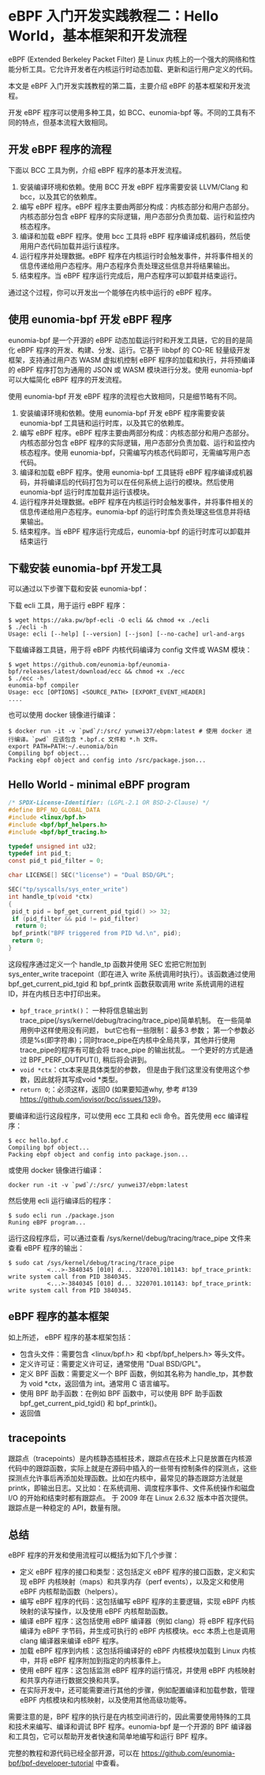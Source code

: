# eBPF 入门开发实践教程二：Hello World，基本框架和开发流程

eBPF (Extended Berkeley Packet Filter) 是 Linux 内核上的一个强大的网络和性能分析工具。它允许开发者在内核运行时动态加载、更新和运行用户定义的代码。

本文是 eBPF 入门开发实践教程的第二篇，主要介绍 eBPF 的基本框架和开发流程。

开发 eBPF 程序可以使用多种工具，如 BCC、eunomia-bpf 等。不同的工具有不同的特点，但基本流程大致相同。

## 开发 eBPF 程序的流程

下面以 BCC 工具为例，介绍 eBPF 程序的基本开发流程。

1. 安装编译环境和依赖。使用 BCC 开发 eBPF 程序需要安装 LLVM/Clang 和 bcc，以及其它的依赖库。
2. 编写 eBPF 程序。eBPF 程序主要由两部分构成：内核态部分和用户态部分。内核态部分包含 eBPF 程序的实际逻辑，用户态部分负责加载、运行和监控内核态程序。
3. 编译和加载 eBPF 程序。使用 bcc 工具将 eBPF 程序编译成机器码，然后使用用户态代码加载并运行该程序。
4. 运行程序并处理数据。eBPF 程序在内核运行时会触发事件，并将事件相关的信息传递给用户态程序。用户态程序负责处理这些信息并将结果输出。
5. 结束程序。当 eBPF 程序运行完成后，用户态程序可以卸载并结束运行。

通过这个过程，你可以开发出一个能够在内核中运行的 eBPF 程序。

## 使用 eunomia-bpf 开发 eBPF 程序

eunomia-bpf 是一个开源的 eBPF 动态加载运行时和开发工具链，它的目的是简化 eBPF 程序的开发、构建、分发、运行。它基于 libbpf 的 CO-RE 轻量级开发框架，支持通过用户态 WASM 虚拟机控制 eBPF 程序的加载和执行，并将预编译的 eBPF 程序打包为通用的 JSON 或 WASM 模块进行分发。使用 eunomia-bpf 可以大幅简化 eBPF 程序的开发流程。

使用 eunomia-bpf 开发 eBPF 程序的流程也大致相同，只是细节略有不同。

1. 安装编译环境和依赖。使用 eunomia-bpf 开发 eBPF 程序需要安装 eunomia-bpf 工具链和运行时库，以及其它的依赖库。
2. 编写 eBPF 程序。eBPF 程序主要由两部分构成：内核态部分和用户态部分。内核态部分包含 eBPF 程序的实际逻辑，用户态部分负责加载、运行和监控内核态程序。使用 eunomia-bpf，只需编写内核态代码即可，无需编写用户态代码。
3. 编译和加载 eBPF 程序。使用 eunomia-bpf 工具链将 eBPF 程序编译成机器码，并将编译后的代码打包为可以在任何系统上运行的模块。然后使用 eunomia-bpf 运行时库加载并运行该模块。
4. 运行程序并处理数据。eBPF 程序在内核运行时会触发事件，并将事件相关的信息传递给用户态程序。eunomia-bpf 的运行时库负责处理这些信息并将结果输出。
5. 结束程序。当 eBPF 程序运行完成后，eunomia-bpf 的运行时库可以卸载并结束运行

## 下载安装 eunomia-bpf 开发工具

可以通过以下步骤下载和安装 eunomia-bpf：

下载 ecli 工具，用于运行 eBPF 程序：

```console
$ wget https://aka.pw/bpf-ecli -O ecli && chmod +x ./ecli
$ ./ecli -h
Usage: ecli [--help] [--version] [--json] [--no-cache] url-and-args
```

下载编译器工具链，用于将 eBPF 内核代码编译为 config 文件或 WASM 模块：

```console
$ wget https://github.com/eunomia-bpf/eunomia-bpf/releases/latest/download/ecc && chmod +x ./ecc
$ ./ecc -h
eunomia-bpf compiler
Usage: ecc [OPTIONS] <SOURCE_PATH> [EXPORT_EVENT_HEADER]
....
```

也可以使用 docker 镜像进行编译：

```console
$ docker run -it -v `pwd`/:/src/ yunwei37/ebpm:latest # 使用 docker 进行编译。`pwd` 应该包含 *.bpf.c 文件和 *.h 文件。
export PATH=PATH:~/.eunomia/bin
Compiling bpf object...
Packing ebpf object and config into /src/package.json...
```

## Hello World - minimal eBPF program

```c
/* SPDX-License-Identifier: (LGPL-2.1 OR BSD-2-Clause) */
#define BPF_NO_GLOBAL_DATA
#include <linux/bpf.h>
#include <bpf/bpf_helpers.h>
#include <bpf/bpf_tracing.h>

typedef unsigned int u32;
typedef int pid_t;
const pid_t pid_filter = 0;

char LICENSE[] SEC("license") = "Dual BSD/GPL";

SEC("tp/syscalls/sys_enter_write")
int handle_tp(void *ctx)
{
 pid_t pid = bpf_get_current_pid_tgid() >> 32;
 if (pid_filter && pid != pid_filter)
  return 0;
 bpf_printk("BPF triggered from PID %d.\n", pid);
 return 0;
}
```

这段程序通过定义一个 handle_tp 函数并使用 SEC 宏把它附加到 sys_enter_write tracepoint（即在进入 write 系统调用时执行）。该函数通过使用 bpf_get_current_pid_tgid 和 bpf_printk 函数获取调用 write 系统调用的进程 ID，并在内核日志中打印出来。

- `bpf_trace_printk()`： 一种将信息输出到trace_pipe(/sys/kernel/debug/tracing/trace_pipe)简单机制。 在一些简单用例中这样使用没有问题， but它也有一些限制：最多3 参数； 第一个参数必须是%s(即字符串)；同时trace_pipe在内核中全局共享，其他并行使用trace_pipe的程序有可能会将 trace_pipe 的输出扰乱。 一个更好的方式是通过 BPF_PERF_OUTPUT(), 稍后将会讲到。
- `void *ctx`：ctx本来是具体类型的参数， 但是由于我们这里没有使用这个参数，因此就将其写成void *类型。
- `return 0`;：必须这样，返回0 (如果要知道why, 参考 #139  <https://github.com/iovisor/bcc/issues/139>)。

要编译和运行这段程序，可以使用 ecc 工具和 ecli 命令。首先使用 ecc 编译程序：

```console
$ ecc hello.bpf.c
Compiling bpf object...
Packing ebpf object and config into package.json...
```

或使用 docker 镜像进行编译：

```shell
docker run -it -v `pwd`/:/src/ yunwei37/ebpm:latest
```

然后使用 ecli 运行编译后的程序：

```console
$ sudo ecli run ./package.json
Runing eBPF program...
```

运行这段程序后，可以通过查看 /sys/kernel/debug/tracing/trace_pipe 文件来查看 eBPF 程序的输出：

```console
$ sudo cat /sys/kernel/debug/tracing/trace_pipe
           <...>-3840345 [010] d... 3220701.101143: bpf_trace_printk: write system call from PID 3840345.
           <...>-3840345 [010] d... 3220701.101143: bpf_trace_printk: write system call from PID 3840345.
```

## eBPF 程序的基本框架

如上所述， eBPF 程序的基本框架包括：

- 包含头文件：需要包含 <linux/bpf.h> 和 <bpf/bpf_helpers.h> 等头文件。
- 定义许可证：需要定义许可证，通常使用 "Dual BSD/GPL"。
- 定义 BPF 函数：需要定义一个 BPF 函数，例如其名称为 handle_tp，其参数为 void *ctx，返回值为 int。通常用 C 语言编写。
- 使用 BPF 助手函数：在例如 BPF 函数中，可以使用 BPF 助手函数 bpf_get_current_pid_tgid() 和 bpf_printk()。
- 返回值

## tracepoints

跟踪点（tracepoints）是内核静态插桩技术，跟踪点在技术上只是放置在内核源代码中的跟踪函数，实际上就是在源码中插入的一些带有控制条件的探测点，这些探测点允许事后再添加处理函数。比如在内核中，最常见的静态跟踪方法就是 printk，即输出日志。又比如：在系统调用、调度程序事件、文件系统操作和磁盘 I/O 的开始和结束时都有跟踪点。 于 2009 年在 Linux 2.6.32 版本中首次提供。跟踪点是一种稳定的 API，数量有限。

## 总结

eBPF 程序的开发和使用流程可以概括为如下几个步骤：

- 定义 eBPF 程序的接口和类型：这包括定义 eBPF 程序的接口函数，定义和实现 eBPF 内核映射（maps）和共享内存（perf events），以及定义和使用 eBPF 内核帮助函数（helpers）。
- 编写 eBPF 程序的代码：这包括编写 eBPF 程序的主要逻辑，实现 eBPF 内核映射的读写操作，以及使用 eBPF 内核帮助函数。
- 编译 eBPF 程序：这包括使用 eBPF 编译器（例如 clang）将 eBPF 程序代码编译为 eBPF 字节码，并生成可执行的 eBPF 内核模块。ecc 本质上也是调用 clang 编译器来编译 eBPF 程序。
- 加载 eBPF 程序到内核：这包括将编译好的 eBPF 内核模块加载到 Linux 内核中，并将 eBPF 程序附加到指定的内核事件上。
- 使用 eBPF 程序：这包括监测 eBPF 程序的运行情况，并使用 eBPF 内核映射和共享内存进行数据交换和共享。
- 在实际开发中，还可能需要进行其他的步骤，例如配置编译和加载参数，管理 eBPF 内核模块和内核映射，以及使用其他高级功能等。

需要注意的是，BPF 程序的执行是在内核空间进行的，因此需要使用特殊的工具和技术来编写、编译和调试 BPF 程序。eunomia-bpf 是一个开源的 BPF 编译器和工具包，它可以帮助开发者快速和简单地编写和运行 BPF 程序。

完整的教程和源代码已经全部开源，可以在 <https://github.com/eunomia-bpf/bpf-developer-tutorial> 中查看。
